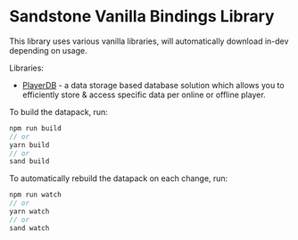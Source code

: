 # Sandstone Vanilla Bindings Library
This library uses various vanilla libraries, will automatically download in-dev depending on usage.

Libraries:
- [PlayerDB](https://github.com/rx-modules/PlayerDB) - a data storage based database solution which allows you to efficiently store & access specific data per online or offline player.

To build the datapack, run:
```ts
npm run build
// or
yarn build
// or
sand build
```

To automatically rebuild the datapack on each change, run:
```ts
npm run watch
// or
yarn watch
// or
sand watch
```

